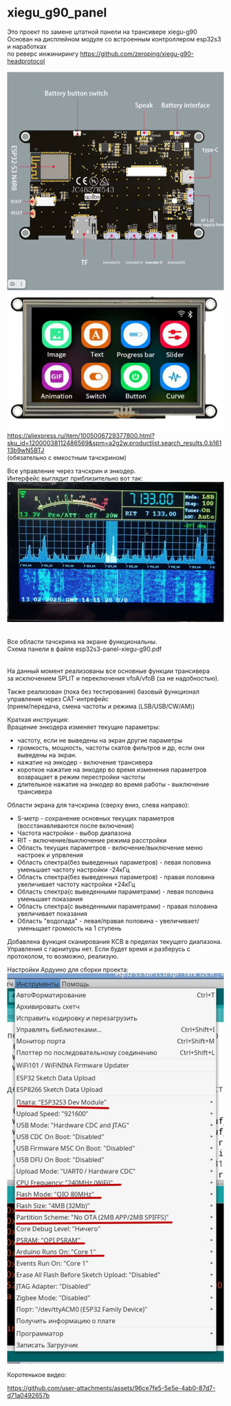 # xiegu_g90_panel

Это проект по замене штатной панели на трансивере xiegu-g90
Основан на дисплейном модуле со встроенным контроллером esp32s3 и наработках<br>
по реверс инжинирингу https://github.com/zeroping/xiegu-g90-headprotocol
<br><br>
<img src="1.png" alt="">
<img src="2.png" alt="">
https://aliexpress.ru/item/1005006729377800.html?sku_id=12000038112486569&spm=a2g2w.productlist.search_results.0.b16113b9wN5BTJ<br>
(обязательно с емкостным тачскрином)

Все управление через тачскрин и энкодер.<br>
Интерфейс выглядит приблизительно вот так: <br>
<img src="3.jpg" alt=""><br>
<br><br>
Все области тачскрина на экране функциональны.<br>
Схема панели в файле esp32s3-panel-xiegu-g90.pdf<br>
<br><br>
На данный момент реализованы все основные функции трансивера<br>
за исключением SPLIT и переключения vfoA/vfoB (за не надобностью).<br>

Также реализован (пока без тестирования) базовый функционал управления через CAT-интрефейс<br>
(прием/передача, смена частоты и режима (LSB/USB/CW/AM))

Краткая инструкция:<br>
Вращение энкодера изменяет текущие параметры:<br>
  - частоту, если не выведены на экран другие параметры
  - громкость, мощность, частоты скатов фильтров и др, если они выведены на экран.
  - нажатие на энкодер - включение трансивера
  - короткое нажатие на энкодер во время изменения параметров возвращает в режим перестройки частоты
  - длительное нажатие на энкодер во время работы - выключение трансивера

Области экрана для тачскрина (сверху вниз, слева направо):
  - S-метр - сохранение основных текущих параметров (восстанавливаются после включения)
  - Частота настройки - выбор диапазона
  - RIT - включение/выключение режима расстройки
  - Область текущих параметров - включение/выключение меню настроек и упрвления
  - Область спектра(без выведенных параметров) - левая половина уменьшает частоту настройки -24кГц
  - Область спектра(без выведенных параметров) - правая половина увеличивает частоту настройки +24кГц
  - Область спектра(с выведенными параметрами) - левая половина уменьшает показания
  - Область спектра(с выведенными параметрами) - правая половина увеличивает показания
  - Область "водопада" - левая/правая половина - увеличивает/уменьщает громкость на 1 ступень


Добавлена функция сканирования КСВ в пределах текущего диапазона.
Управления с гарнитуры нет. Если будет время и разберусь с протоколом, то возможно, реализую.

Настройки Ардуино для сборки проекта:<br>
<img src="settings_arduino.jpg" alt=""><br>

Коротенькое видео:<br>


https://github.com/user-attachments/assets/96ce7fe5-5e5e-4ab0-87d7-d71a0492657b

